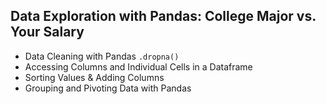 ## Data Exploration with Pandas: College Major vs. Your Salary
- Data Cleaning with Pandas `.dropna()`
- Accessing Columns and Individual Cells in a Dataframe
- Sorting Values & Adding Columns
- Grouping and Pivoting Data with Pandas
